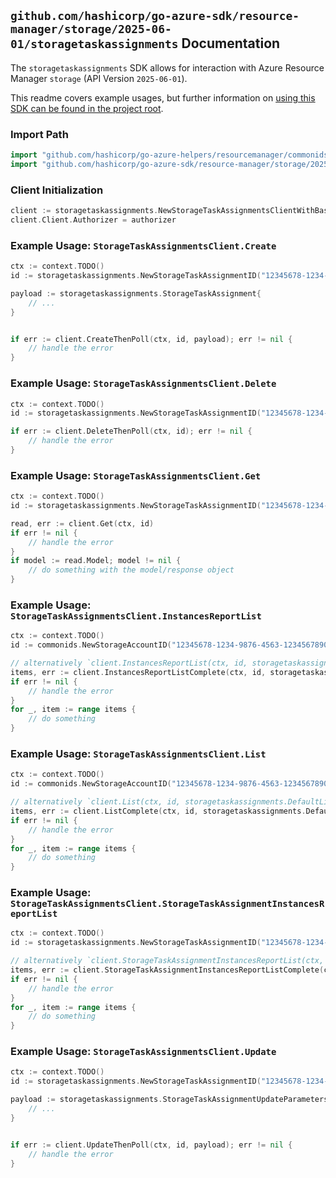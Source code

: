 
## `github.com/hashicorp/go-azure-sdk/resource-manager/storage/2025-06-01/storagetaskassignments` Documentation

The `storagetaskassignments` SDK allows for interaction with Azure Resource Manager `storage` (API Version `2025-06-01`).

This readme covers example usages, but further information on [using this SDK can be found in the project root](https://github.com/hashicorp/go-azure-sdk/tree/main/docs).

### Import Path

```go
import "github.com/hashicorp/go-azure-helpers/resourcemanager/commonids"
import "github.com/hashicorp/go-azure-sdk/resource-manager/storage/2025-06-01/storagetaskassignments"
```


### Client Initialization

```go
client := storagetaskassignments.NewStorageTaskAssignmentsClientWithBaseURI("https://management.azure.com")
client.Client.Authorizer = authorizer
```


### Example Usage: `StorageTaskAssignmentsClient.Create`

```go
ctx := context.TODO()
id := storagetaskassignments.NewStorageTaskAssignmentID("12345678-1234-9876-4563-123456789012", "example-resource-group", "storageAccountName", "storageTaskAssignmentName")

payload := storagetaskassignments.StorageTaskAssignment{
	// ...
}


if err := client.CreateThenPoll(ctx, id, payload); err != nil {
	// handle the error
}
```


### Example Usage: `StorageTaskAssignmentsClient.Delete`

```go
ctx := context.TODO()
id := storagetaskassignments.NewStorageTaskAssignmentID("12345678-1234-9876-4563-123456789012", "example-resource-group", "storageAccountName", "storageTaskAssignmentName")

if err := client.DeleteThenPoll(ctx, id); err != nil {
	// handle the error
}
```


### Example Usage: `StorageTaskAssignmentsClient.Get`

```go
ctx := context.TODO()
id := storagetaskassignments.NewStorageTaskAssignmentID("12345678-1234-9876-4563-123456789012", "example-resource-group", "storageAccountName", "storageTaskAssignmentName")

read, err := client.Get(ctx, id)
if err != nil {
	// handle the error
}
if model := read.Model; model != nil {
	// do something with the model/response object
}
```


### Example Usage: `StorageTaskAssignmentsClient.InstancesReportList`

```go
ctx := context.TODO()
id := commonids.NewStorageAccountID("12345678-1234-9876-4563-123456789012", "example-resource-group", "storageAccountName")

// alternatively `client.InstancesReportList(ctx, id, storagetaskassignments.DefaultInstancesReportListOperationOptions())` can be used to do batched pagination
items, err := client.InstancesReportListComplete(ctx, id, storagetaskassignments.DefaultInstancesReportListOperationOptions())
if err != nil {
	// handle the error
}
for _, item := range items {
	// do something
}
```


### Example Usage: `StorageTaskAssignmentsClient.List`

```go
ctx := context.TODO()
id := commonids.NewStorageAccountID("12345678-1234-9876-4563-123456789012", "example-resource-group", "storageAccountName")

// alternatively `client.List(ctx, id, storagetaskassignments.DefaultListOperationOptions())` can be used to do batched pagination
items, err := client.ListComplete(ctx, id, storagetaskassignments.DefaultListOperationOptions())
if err != nil {
	// handle the error
}
for _, item := range items {
	// do something
}
```


### Example Usage: `StorageTaskAssignmentsClient.StorageTaskAssignmentInstancesReportList`

```go
ctx := context.TODO()
id := storagetaskassignments.NewStorageTaskAssignmentID("12345678-1234-9876-4563-123456789012", "example-resource-group", "storageAccountName", "storageTaskAssignmentName")

// alternatively `client.StorageTaskAssignmentInstancesReportList(ctx, id, storagetaskassignments.DefaultStorageTaskAssignmentInstancesReportListOperationOptions())` can be used to do batched pagination
items, err := client.StorageTaskAssignmentInstancesReportListComplete(ctx, id, storagetaskassignments.DefaultStorageTaskAssignmentInstancesReportListOperationOptions())
if err != nil {
	// handle the error
}
for _, item := range items {
	// do something
}
```


### Example Usage: `StorageTaskAssignmentsClient.Update`

```go
ctx := context.TODO()
id := storagetaskassignments.NewStorageTaskAssignmentID("12345678-1234-9876-4563-123456789012", "example-resource-group", "storageAccountName", "storageTaskAssignmentName")

payload := storagetaskassignments.StorageTaskAssignmentUpdateParameters{
	// ...
}


if err := client.UpdateThenPoll(ctx, id, payload); err != nil {
	// handle the error
}
```
